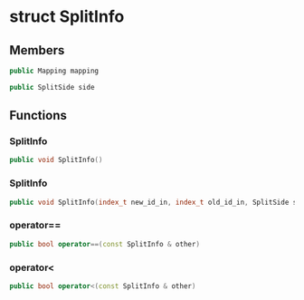 # struct SplitInfo


## Members

```cpp
public Mapping mapping

```

```cpp
public SplitSide side

```



## Functions

### SplitInfo

```cpp
public void SplitInfo()
```


### SplitInfo

```cpp
public void SplitInfo(index_t new_id_in, index_t old_id_in, SplitSide side_in)
```


### operator==

```cpp
public bool operator==(const SplitInfo & other)
```


### operator<

```cpp
public bool operator<(const SplitInfo & other)
```




